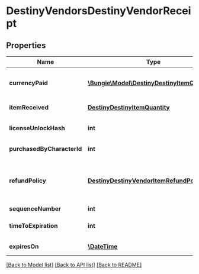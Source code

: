 # DestinyVendorsDestinyVendorReceipt

## Properties
Name | Type | Description | Notes
------------ | ------------- | ------------- | -------------
**currencyPaid** | [**\Bungie\Model\DestinyDestinyItemQuantity[]**](DestinyDestinyItemQuantity.md) | The amount paid for the item, in terms of items that were consumed in the purchase and their quantity. | [optional] 
**itemReceived** | [**DestinyDestinyItemQuantity**](DestinyDestinyItemQuantity.md) | The item that was received, and its quantity. | [optional] 
**licenseUnlockHash** | **int** | The unlock flag used to determine whether you still have the purchased item. | [optional] 
**purchasedByCharacterId** | **int** | The ID of the character who made the purchase. | [optional] 
**refundPolicy** | [**DestinyDestinyVendorItemRefundPolicy**](DestinyDestinyVendorItemRefundPolicy.md) | Whether you can get a refund, and what happens in order for the refund to be received. See the DestinyVendorItemRefundPolicy enum for details. | [optional] 
**sequenceNumber** | **int** | The identifier of this receipt. | [optional] 
**timeToExpiration** | **int** | The seconds since epoch at which this receipt is rendered invalid. | [optional] 
**expiresOn** | [**\DateTime**](\DateTime.md) | The date at which this receipt is rendered invalid. | [optional] 

[[Back to Model list]](../README.md#documentation-for-models) [[Back to API list]](../README.md#documentation-for-api-endpoints) [[Back to README]](../README.md)


